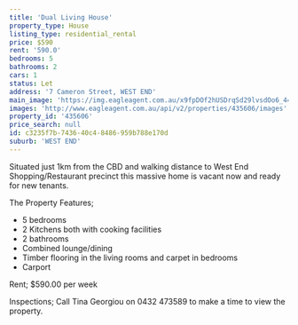 ```yaml
---
title: 'Dual Living House'
property_type: House
listing_type: residential_rental
price: $590
rent: '590.0'
bedrooms: 5
bathrooms: 2
cars: 1
status: Let
address: '7 Cameron Street, WEST END'
main_image: 'https://img.eagleagent.com.au/x9fpDOf2hUSDrqSd29lvsdOo6_4=/1280x854/smart/https://s3-us-west-2.amazonaws.com/eagleagent-orig/images/6826064/414625015-image-M.jpg'
images: 'http://www.eagleagent.com.au/api/v2/properties/435606/images'
property_id: '435606'
price_search: null
id: c3235f7b-7436-40c4-8486-959b788e170d
suburb: 'WEST END'
---
```

Situated just 1km from the CBD and walking distance to  West End Shopping/Restaurant precinct this massive home is vacant now and ready for new tenants.

The Property Features;
- 5 bedrooms
- 2 Kitchens both with cooking facilities
- 2 bathrooms
- Combined lounge/dining
- Timber flooring in the living rooms and carpet in bedrooms
- Carport

Rent; $590.00 per week

Inspections; Call Tina Georgiou on 0432 473589 to make a time to view the property.